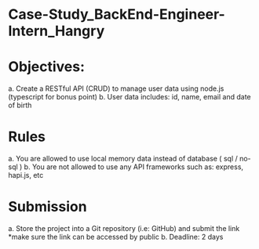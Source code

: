 # Case-Study_BackEnd-Engineer-Intern_Hangry

# Objectives:
a. Create a RESTful API (CRUD) to manage user data using node.js (typescript for
bonus point)
b. User data includes: id, name, email and date of birth
# Rules
a. You are allowed to use local memory data instead of database ( sql / no-sql )
b. You are not allowed to use any API frameworks such as: express, hapi.js, etc
# Submission
a. Store the project into a Git repository (i.e: GitHub) and submit the link
*make sure the link can be accessed by public
b. Deadline: 2 days
